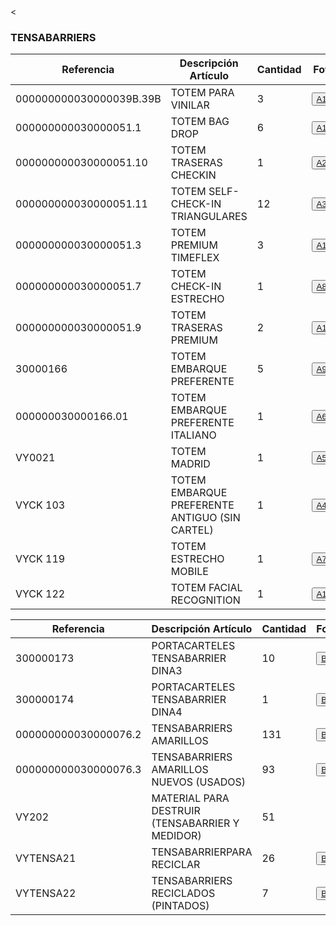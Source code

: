 <html lang="es">
<head>
  <meta charset="UTF-8">
  <meta name="viewport" content="width=device-width, initial-scale=1.0">
</head>
<body>
<table>
<tr>
      <th>Referencia</th>
      <th>Descripción Artículo</th>
      <th>Cantidad</th>
      <th>Foto</th>
<tbody>
      <td>000000000030000039B.39B</td>
      <td>TOTEM PARA VINILAR</td>
      <td>3</td> 
     <td><button onclick="window.open"><a href="Fotos/A11.JPG" target="_blank">A11</a></button></td>
  </tr>
    <tr>
      <td>000000000030000051.1</td>
      <td>TOTEM BAG DROP</td>
      <td>6</td>
      <td><button onclick="window.open"><a href="Fotos/A12.JPG" target="_blank">A12</a></button></td>
 </tr>
    <tr>
        <td>000000000030000051.10</td>
        <td>TOTEM TRASERAS CHECKIN</td>
        <td>1</td>
        <td><button onclick="window.open"><a href="Fotos/A2.JPG" target="_blank">A2</a></button></td>
    </tr>
    <tr>
        <td>000000000030000051.11</td>
        <td>TOTEM SELF-CHECK-IN TRIANGULARES</td>
        <td>12</td>
   <td><button onclick="window.open"><a href="Fotos/A3.JPG" target="_blank">A3</a></button></td>
    </tr>
    <tr>
        <td>000000000030000051.3</td>
        <td>TOTEM PREMIUM TIMEFLEX</td>
        <td>3</td>
     <td><button onclick="window.open"><a href="Fotos/A13.JPG" target="_blank">A13</a></button></td>
    </tr>
    <tr>
        <td>000000000030000051.7</td>
        <td>TOTEM CHECK-IN ESTRECHO</td>
        <td>1</td>
        <td><button onclick="window.open"><a href="Fotos/A8.JPG" target="_blank">A8</a></button></td>
    </tr>
    <tr>
        <td>000000000030000051.9</td>
        <td>TOTEM TRASERAS PREMIUM</td>
        <td>2</td>
       <td><button onclick="window.open"><a href="Fotos/A1.JPG" target="_blank">A1</a></button></td>
    </tr>
    <tr>
        <td>30000166</td>
        <td>TOTEM EMBARQUE PREFERENTE</td>
        <td>5</td>
       <<td><button onclick="window.open"><a href="Fotos/A9.JPG" target="_blank">A9</a></button></td>
    </tr>
    <tr>
        <td>000000030000166.01</td>
        <td>TOTEM EMBARQUE PREFERENTE ITALIANO</td>
        <td>1</td>
       <td><button onclick="window.open"><a href="Fotos/A6.JPG" target="_blank">A6</a></button></td>
    </tr>
    <tr>
        <td>VY0021</td>
        <td>TOTEM MADRID</td>
        <td>1</td>
       <td><button onclick="window.open"><a href="Fotos/A5.JPG" target="_blank">A5</a></button></td>
    </tr>
    <tr>
        <td>VYCK 103</td>
        <td>TOTEM EMBARQUE PREFERENTE ANTIGUO (SIN CARTEL)</td>
        <td>1</td>
        <td><button onclick="window.open"><a href="Fotos/A4.JPG" target="_blank">A4</a></button></td>
    </tr>
    <tr>
        <td>VYCK 119</td>
        <td>TOTEM ESTRECHO MOBILE</td>
        <td>1</td>
     <td><button onclick="window.open"><a href="Fotos/A7.JPG" target="_blank">A7</a></button></td>
    </tr>
    <tr>
        <td>VYCK 122</td>
        <td>TOTEM FACIAL RECOGNITION</td>
        <td>1</td>
        <td><button onclick="window.open"><a href="Fotos/A10.JPG" target="_blank">A10</a></button></td>
    </tr>

<h3>TENSABARRIERS</h3>
<table>
  <thead>
    <tr>
      <th>Referencia</th>
      <th>Descripción Artículo</th>
      <th>Cantidad</th>
      <th>Foto</th>
    </tr>
  </thead>
  <tbody>
    <tr>
      <td>300000173</td>
      <td>PORTACARTELES TENSABARRIER DINA3</td>
      <td>10</td>
<td><button onclick="window.open"><a href="Fotos/B1.JPG" target="_blank">B1</a></button></td>
    </tr>
    <tr>
      <td>300000174</td>
      <td>PORTACARTELES TENSABARRIER DINA4</td>
      <td>1</td>
     <td><button onclick="window.open"><a href="Fotos/B3.JPG" target="_blank">B3</a></button></td>
    </tr>
    <tr>
        <td>000000000030000076.2</td>
        <td>TENSABARRIERS AMARILLOS</td>
        <td>131</td>
      <td><button onclick="window.open"><a href="Fotos/B4.JPG" target="_blank">B4</a></button></td>
    </tr>
    <tr>
        <td>000000000030000076.3</td>
        <td>TENSABARRIERS AMARILLOS NUEVOS (USADOS)</td>
        <td>93</td>
        <td><button onclick="window.open"><a href="Fotos/B5.JPG" target="_blank">B5</a></button></td>
    </tr>
    <tr>
        <td>VY202</td>
        <td>MATERIAL PARA DESTRUIR (TENSABARRIER Y MEDIDOR)</td>
        <td>51</td>
        <td></td>
    </tr>
    <tr>
        <td>VYTENSA21</td>
        <td>TENSABARRIERPARA RECICLAR</td>
        <td>26</td>
        <td><button onclick="window.open"><a href="Fotos/B6.JPG" target="_blank">B6</a></button></td>
    </tr>
    <tr>
        <td>VYTENSA22</td>
        <td>TENSABARRIERS RECICLADOS (PINTADOS)</td>
        <td>7</td>
        <td><button onclick="window.open"><a href="Fotos/B7.JPG" target="_blank">B7</a></button></td>
    </tr>
</tbody>
</table>
</body>
</html>

</body>
</html>


